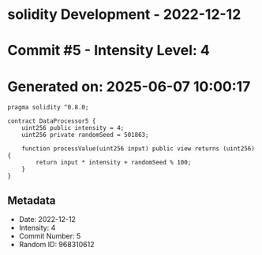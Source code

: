 ﻿# solidity Development - 2022-12-12
# Commit #5 - Intensity Level: 4
# Generated on: 2025-06-07 10:00:17
```solidity
pragma solidity ^0.8.0;

contract DataProcessor5 {
    uint256 public intensity = 4;
    uint256 private randomSeed = 501863;

    function processValue(uint256 input) public view returns (uint256) {
        return input * intensity + randomSeed % 100;
    }
}
```
## Metadata
- Date: 2022-12-12
- Intensity: 4
- Commit Number: 5
- Random ID: 968310612

